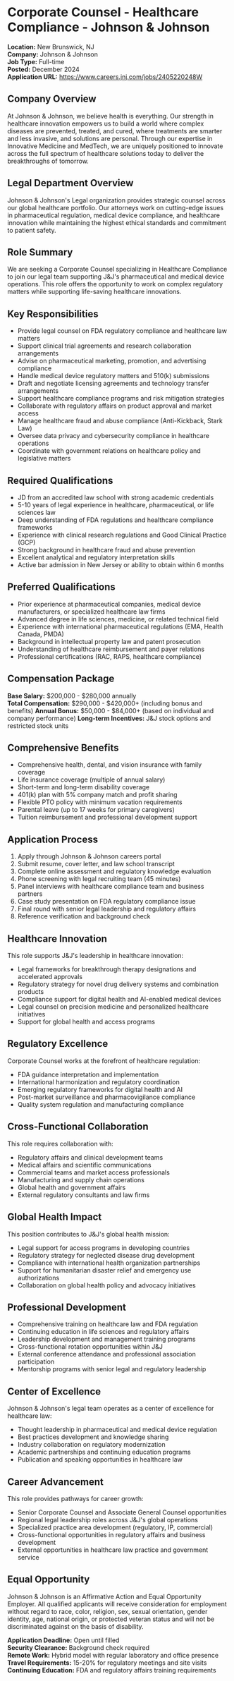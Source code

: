 # Corporate Counsel - Healthcare Compliance - Johnson & Johnson
**Location:** New Brunswick, NJ  
**Company:** Johnson & Johnson  
**Job Type:** Full-time  
**Posted:** December 2024  
**Application URL:** https://www.careers.jnj.com/jobs/2405220248W

## Company Overview
At Johnson & Johnson, we believe health is everything. Our strength in healthcare innovation empowers us to build a world where complex diseases are prevented, treated, and cured, where treatments are smarter and less invasive, and solutions are personal. Through our expertise in Innovative Medicine and MedTech, we are uniquely positioned to innovate across the full spectrum of healthcare solutions today to deliver the breakthroughs of tomorrow.

## Legal Department Overview
Johnson & Johnson's Legal organization provides strategic counsel across our global healthcare portfolio. Our attorneys work on cutting-edge issues in pharmaceutical regulation, medical device compliance, and healthcare innovation while maintaining the highest ethical standards and commitment to patient safety.

## Role Summary
We are seeking a Corporate Counsel specializing in Healthcare Compliance to join our legal team supporting J&J's pharmaceutical and medical device operations. This role offers the opportunity to work on complex regulatory matters while supporting life-saving healthcare innovations.

## Key Responsibilities
- Provide legal counsel on FDA regulatory compliance and healthcare law matters
- Support clinical trial agreements and research collaboration arrangements
- Advise on pharmaceutical marketing, promotion, and advertising compliance
- Handle medical device regulatory matters and 510(k) submissions
- Draft and negotiate licensing agreements and technology transfer arrangements
- Support healthcare compliance programs and risk mitigation strategies
- Collaborate with regulatory affairs on product approval and market access
- Manage healthcare fraud and abuse compliance (Anti-Kickback, Stark Law)
- Oversee data privacy and cybersecurity compliance in healthcare operations
- Coordinate with government relations on healthcare policy and legislative matters

## Required Qualifications
- JD from an accredited law school with strong academic credentials
- 5-10 years of legal experience in healthcare, pharmaceutical, or life sciences law
- Deep understanding of FDA regulations and healthcare compliance frameworks
- Experience with clinical research regulations and Good Clinical Practice (GCP)
- Strong background in healthcare fraud and abuse prevention
- Excellent analytical and regulatory interpretation skills
- Active bar admission in New Jersey or ability to obtain within 6 months

## Preferred Qualifications
- Prior experience at pharmaceutical companies, medical device manufacturers, or specialized healthcare law firms
- Advanced degree in life sciences, medicine, or related technical field
- Experience with international pharmaceutical regulations (EMA, Health Canada, PMDA)
- Background in intellectual property law and patent prosecution
- Understanding of healthcare reimbursement and payer relations
- Professional certifications (RAC, RAPS, healthcare compliance)

## Compensation Package
**Base Salary:** $200,000 - $280,000 annually  
**Total Compensation:** $290,000 - $420,000+ (including bonus and benefits)
**Annual Bonus:** $50,000 - $84,000+ (based on individual and company performance)
**Long-term Incentives:** J&J stock options and restricted stock units

## Comprehensive Benefits
- Comprehensive health, dental, and vision insurance with family coverage
- Life insurance coverage (multiple of annual salary)
- Short-term and long-term disability coverage
- 401(k) plan with 5% company match and profit sharing
- Flexible PTO policy with minimum vacation requirements
- Parental leave (up to 17 weeks for primary caregivers)
- Tuition reimbursement and professional development support

## Application Process
1. Apply through Johnson & Johnson careers portal
2. Submit resume, cover letter, and law school transcript
3. Complete online assessment and regulatory knowledge evaluation
4. Phone screening with legal recruiting team (45 minutes)
5. Panel interviews with healthcare compliance team and business partners
6. Case study presentation on FDA regulatory compliance issue
7. Final round with senior legal leadership and regulatory affairs
8. Reference verification and background check

## Healthcare Innovation
This role supports J&J's leadership in healthcare innovation:
- Legal frameworks for breakthrough therapy designations and accelerated approvals
- Regulatory strategy for novel drug delivery systems and combination products
- Compliance support for digital health and AI-enabled medical devices
- Legal counsel on precision medicine and personalized healthcare initiatives
- Support for global health and access programs

## Regulatory Excellence
Corporate Counsel works at the forefront of healthcare regulation:
- FDA guidance interpretation and implementation
- International harmonization and regulatory coordination
- Emerging regulatory frameworks for digital health and AI
- Post-market surveillance and pharmacovigilance compliance
- Quality system regulation and manufacturing compliance

## Cross-Functional Collaboration
This role requires collaboration with:
- Regulatory affairs and clinical development teams
- Medical affairs and scientific communications
- Commercial teams and market access professionals
- Manufacturing and supply chain operations
- Global health and government affairs
- External regulatory consultants and law firms

## Global Health Impact
This position contributes to J&J's global health mission:
- Legal support for access programs in developing countries
- Regulatory strategy for neglected disease drug development
- Compliance with international health organization partnerships
- Support for humanitarian disaster relief and emergency use authorizations
- Collaboration on global health policy and advocacy initiatives

## Professional Development
- Comprehensive training on healthcare law and FDA regulation
- Continuing education in life sciences and regulatory affairs
- Leadership development and management training programs
- Cross-functional rotation opportunities within J&J
- External conference attendance and professional association participation
- Mentorship programs with senior legal and regulatory leadership

## Center of Excellence
Johnson & Johnson's legal team operates as a center of excellence for healthcare law:
- Thought leadership in pharmaceutical and medical device regulation
- Best practices development and knowledge sharing
- Industry collaboration on regulatory modernization
- Academic partnerships and continuing education programs
- Publication and speaking opportunities in healthcare law

## Career Advancement
This role provides pathways for career growth:
- Senior Corporate Counsel and Associate General Counsel opportunities
- Regional legal leadership roles across J&J's global operations
- Specialized practice area development (regulatory, IP, commercial)
- Cross-functional opportunities in regulatory affairs and business development
- External opportunities in healthcare law practice and government service

## Equal Opportunity
Johnson & Johnson is an Affirmative Action and Equal Opportunity Employer. All qualified applicants will receive consideration for employment without regard to race, color, religion, sex, sexual orientation, gender identity, age, national origin, or protected veteran status and will not be discriminated against on the basis of disability.

**Application Deadline:** Open until filled  
**Security Clearance:** Background check required  
**Remote Work:** Hybrid model with regular laboratory and office presence  
**Travel Requirements:** 15-20% for regulatory meetings and site visits  
**Continuing Education:** FDA and regulatory affairs training requirements